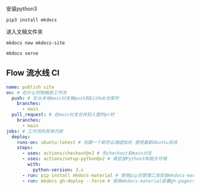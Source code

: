 安装python3

`pip3 install mkdocs`

进入文稿文件夹

`mkdocs new mkdocs-site`

`mkdocs serve`



## Flow 流水线 CI

```yaml
name: publish site
on: # 在什么时候触发工作流
  push: # 在从本地main分支被push到GitHub仓库时
    branches:
      - main
  pull_request: # 在main分支合并别人提的pr时
    branches:
      - main
jobs: # 工作流的具体内容
  deploy:
    runs-on: ubuntu-latest # 创建一个新的云端虚拟机 使用最新Ubuntu系统
    steps:
      - uses: actions/checkout@v2 # 先checkout到main分支
      - uses: actions/setup-python@v2 # 再安装Python3和相关环境
        with:
          python-version: 3.x
      - run: pip install mkdocs-material # 使用pip包管理工具安装mkdocs-material
      - run: mkdocs gh-deploy --force # 使用mkdocs-material部署gh-pages分支
```

